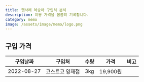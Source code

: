 ```yaml
---
title: 햇사레 복숭아 구입처 분석
description: 이용 가격을 꼼꼼히 기록합니다. 
category: memo
image: /assets/image/memo/logo.png
---
```



구입 가격
---

|구입날짜|구입처|수량|가격|비고|
|---|---|---|---|---|
|2022-08-27|코스트코 양재점|3kg|19,900원|   |

